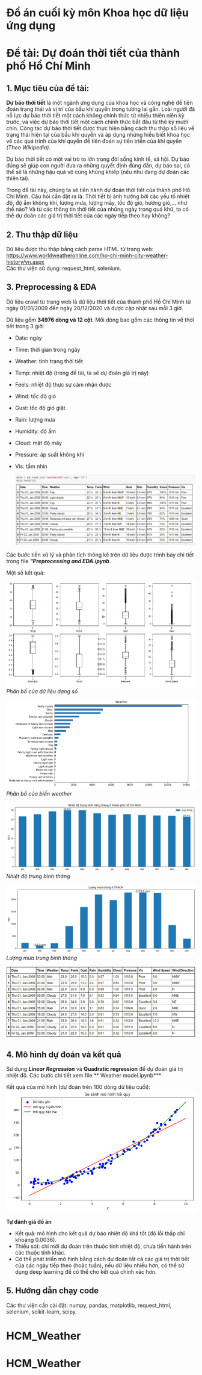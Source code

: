 # Đồ án cuối kỳ môn Khoa học dữ liệu ứng dụng
# Đề tài: Dự đoán thời tiết của thành phố Hồ Chí Minh
## 1. Mục tiêu của đề tài:
**Dự báo thời tiết** là một ngành ứng dụng của khoa học và công nghệ để tiên đoán trạng thái và vị trí của bầu khí quyển trong tương lai gần. Loài người đã nỗ lực dự báo thời tiết một cách không chính thức từ nhiều thiên niên kỳ trước, và việc dự báo thời tiết một cách chính thức bắt đầu từ thế kỷ mười chín. Công tác dự báo thời tiết được thực hiện bằng cách thu thập số liệu về trạng thái hiện tại của bầu khí quyển và áp dụng những hiểu biết khoa học về các quá trình của khí quyển để tiên đoán sự tiến triển của khí quyển *(Theo Wikipedia).*  

Dự báo thời tiết có một vai trò to lớn trong đời sống kinh tế, xã hội. Dự báo đúng sẽ giúp con người đưa ra những quyết định đúng đắn, dự báo sai, có thể sẽ là những hậu quả vô cùng khủng khiếp (nếu như đang dự đoán các thiên tai).

Trong đề tài này, chúng ta sẽ tiến hành dự đoán thời tiết của thành phố Hồ Chí Minh. Câu hỏi cần đặt ra là: Thời tiết bị ảnh hưởng bởi các yếu tố nhiệt độ, độ ẩm không khí, lượng mưa, lượng mây, tốc độ gió, hướng gió,... như thế nào? Và từ các thông tin thời tiết của những ngày trong quá khứ, ta có thể dự đoán các giá trị thời tiết của các ngày tiếp theo hay không?

## 2. Thu thập dữ liệu
Dữ liệu được thu thập bằng cách parse HTML từ trang web: https://www.worldweatheronline.com/ho-chi-minh-city-weather-history/vn.aspx  
Các thư viện sử dụng: request_html, selenium.

## 3. Preprocessing & EDA
Dữ liệu crawl từ trang web là dữ liệu thời tiết của thành phố Hồ Chí Minh từ ngày 01/01/2009 đến ngày 20/12/2020 và được cập nhật sau mỗi 3 giờ. 

Dữ liệu gồm **34976 dòng và 12 cột**. Mỗi dòng bao gồm các thông tin về thời tiết trong 3 giờ:
- Date: ngày
- Time: thời gian trong ngày
- Weather: tình trạng thời tiết
- Temp: nhiệt độ (trong đề tài, ta sẽ dự đoán giá trị này)
- Feels: nhiệt độ thực sự cảm nhận được
- Wind: tốc độ gió
- Gust: tốc độ gió giật
- Rain: lượng mưa
- Humidity: độ ẩm
- Cloud: mật độ mây
- Pressure: áp suất không khí
- Vis: tầm nhìn

    ![raw data](images/rawdata.png)

Các bước tiền xử lý và phân tích thông kê trên dữ liệu được trình bày chi tiết trong file ***"Preprocessing and EDA.ipynb***.

Một số kết quả:

![Phân bố của dữ liệu dạng số](images/phan_bo_dl_so.png)
*Phân bố của dữ liệu dạng số*  

![Phân bố của biến weather](images/phan_bo_weather.png)
*Phân bố của biến weather*  

![Nhiệt độ trung bình tháng](images/Nhiet_do_HCM.png)
*Nhiệt độ trung bình tháng*  

![Lượng mưa trung bình tháng](images/Luong_mua.png)
*Lượng mưa trung bình tháng*

![Dữ liệu sau khi tiền xử lý](images/data.png)

## 4. Mô hình dự đoán và kết quả
Sử dụng ***Linear Regression*** và **Quadratic regression**  để dự đoán giá trị nhiệt độ. Các bước chi tiết xem file ** Weather model.ipynb***

Kết quả của mô hình (dự đoán trên 100 dòng dữ liệu cuối):
![plot](images/hoi_quy.png)

**Tự đánh giá đồ án**
- Kết quả: mô hình cho kết quả dự báo nhiệt độ khá tốt (độ lỗi thấp chỉ khoảng 0.0036). 
- Thiếu sót: chỉ mới dự đoán trên thuộc tính nhiệt độ, chưa tiến hành trên các thuộc tính khác.
- Có thể phát triển mô hình bằng cách dự đoán tất cả các giá trị thời tiết của các ngày tiếp theo (hoặc tuần), nếu dữ liệu nhiều hơn, có thể sử dụng deep learning để có thể cho kết quả chính xác hơn.
## 5. Hướng dẫn chạy code
Các thư viện cần cài đặt: numpy, pandas, matplotlib, request_html, selenium, scikit-learn, scipy.
# HCM_Weather
# HCM_Weather
